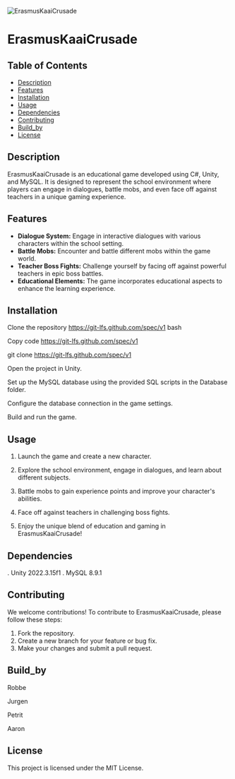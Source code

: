 ![ErasmusKaaiCrusade](https://github.com/ar73r0/ErasmusKaaiCrusader-IX-V2/assets/153285643/ab7f4122-b56c-4666-9fb2-b9bbdffceff9)
# ErasmusKaaiCrusade
## Table of Contents
- [Description](#description)
- [Features](#features)
- [Installation](#installation)
- [Usage](#usage)
- [Dependencies](#dependencies)
- [Contributing](#contributing)
- [Build_by](#Build_by)
- [License](#license)
## Description
ErasmusKaaiCrusade is an educational game developed using C#, Unity, and MySQL. It is designed to represent the school environment where players can engage in dialogues, battle mobs, and even face off against teachers in a unique gaming experience.

## Features
- **Dialogue System:** Engage in interactive dialogues with various characters within the school setting.
- **Battle Mobs:** Encounter and battle different mobs within the game world.
- **Teacher Boss Fights:** Challenge yourself by facing off against powerful teachers in epic boss battles.
- **Educational Elements:** The game incorporates educational aspects to enhance the learning experience.

## Installation
Clone the repository https://git-lfs.github.com/spec/v1 bash
   
Copy code https://git-lfs.github.com/spec/v1

git clone https://git-lfs.github.com/spec/v1

Open the project in Unity.

Set up the MySQL database using the provided SQL scripts in the Database folder.

Configure the database connection in the game settings.

Build and run the game.

## Usage
1. Launch the game and create a new character.

2. Explore the school environment, engage in dialogues, and learn about different subjects.

3. Battle mobs to gain experience points and improve your character's abilities.

4. Face off against teachers in challenging boss fights.

5. Enjoy the unique blend of education and gaming in ErasmusKaaiCrusade!

## Dependencies
. Unity 2022.3.15f1
. MySQL 8.9.1
## Contributing
We welcome contributions! To contribute to ErasmusKaaiCrusade, please follow these steps:

1. Fork the repository.
2. Create a new branch for your feature or bug fix.
3. Make your changes and submit a pull request.

## Build_by
Robbe

Jurgen

Petrit

Aaron

## License
This project is licensed under the MIT License.







